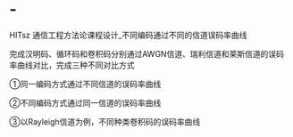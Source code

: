 # -
HITsz 通信工程方法论课程设计_不同编码通过不同的信道误码率曲线

完成汉明码、循环码和卷积码分别通过AWGN信道、瑞利信道和莱斯信道的误码率曲线对比，完成三种不同对比方式

①同一编码方式通过不同信道的误码率曲线

②不同编码方式通过同一信道的误码率曲线

③以Rayleigh信道为例，不同种类卷积码的误码率曲线
